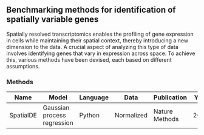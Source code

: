 ## Benchmarking methods for identification of spatially variable genes

Spatially resolved transcriptomics enables the profiling of gene expression in cells while maintaining their spatial context, thereby introducing a new dimension to the data. A crucial aspect of analyzing this type of data involves identifying genes that vary in expression across space. To achieve this, various methods have been devised, each based on different assumptions.

### Methods

| Name      | Model | Language | Data       | Publication     | Year  |
| ---       | ---| ---      | ---        | -----------     |-------|
| SpatialDE | Gaussian process regression| Python   | Normalized |  Nature Methods |  2018 |